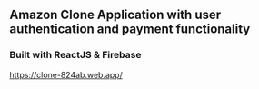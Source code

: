 ## Amazon Clone Application with user authentication and payment functionality

### Built with ReactJS & Firebase

https://clone-824ab.web.app/
